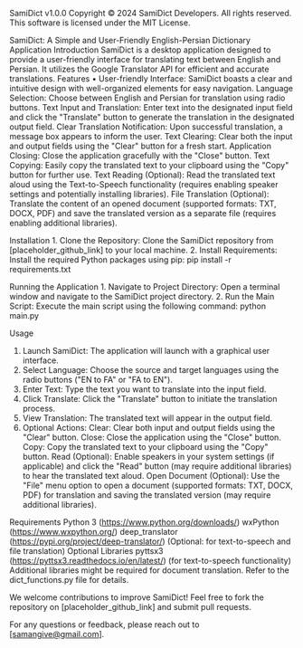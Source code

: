 SamiDict v1.0.0
Copyright © 2024 SamiDict Developers. All rights reserved.
This software is licensed under the MIT License.

SamiDict: A Simple and User-Friendly English-Persian Dictionary Application
Introduction
SamiDict is a desktop application designed to provide a user-friendly interface for translating text between English and Persian. It utilizes the Google Translator API for efficient and accurate translations.
Features
• User-friendly Interface: SamiDict boasts a clear and intuitive design with well-organized elements for easy navigation.
 Language Selection: Choose between English and Persian for translation using radio buttons.
 Text Input and Translation: Enter text into the designated input field and click the "Translate" button to generate the translation in the designated output field.
 Clear Translation Notification: Upon successful translation, a message box appears to inform the user.
 Text Clearing: Clear both the input and output fields using the "Clear" button for a fresh start.
 Application Closing: Close the application gracefully with the "Close" button.
 Text Copying: Easily copy the translated text to your clipboard using the "Copy" button for further use.
 Text Reading (Optional): Read the translated text aloud using the Text-to-Speech functionality (requires enabling speaker settings and potentially installing libraries).
 File Translation (Optional): Translate the content of an opened document (supported formats: TXT, DOCX, PDF) and save the translated version as a separate file (requires enabling additional libraries).

Installation
1. 
Clone the Repository: Clone the SamiDict repository from [placeholder_github_link] to your local machine.
2. 
Install Requirements: Install the required Python packages using pip:
pip install -r requirements.txt

Running the Application
1. 
Navigate to Project Directory: Open a terminal window and navigate to the SamiDict project directory.
2. 
Run the Main Script: Execute the main script using the following command:
python main.py

Usage
1. Launch SamiDict: The application will launch with a graphical user interface.
2. Select Language: Choose the source and target languages using the radio buttons ("EN to FA" or "FA to EN").
3. Enter Text: Type the text you want to translate into the input field.
4. Click Translate: Click the "Translate" button to initiate the translation process.
5. View Translation: The translated text will appear in the output field.
6. Optional Actions:
 Clear: Clear both input and output fields using the "Clear" button.
 Close: Close the application using the "Close" button.
 Copy: Copy the translated text to your clipboard using the "Copy" button.
 Read (Optional): Enable speakers in your system settings (if applicable) and click the "Read" button (may require additional libraries) to hear the translated text aloud.
 Open Document (Optional): Use the "File" menu option to open a document (supported formats: TXT, DOCX, PDF) for translation and saving the translated version (may require additional libraries).

Requirements
 Python 3 (https://www.python.org/downloads/)
 wxPython (https://www.wxpython.org/)
 deep_translator (https://pypi.org/project/deep-translator/) (Optional: for text-to-speech and file translation)
Optional Libraries
 pyttsx3 (https://pyttsx3.readthedocs.io/en/latest/) (for text-to-speech functionality)
 Additional libraries might be required for document translation. Refer to the dict_functions.py file for details.

We welcome contributions to improve SamiDict! Feel free to fork the repository on [placeholder_github_link] and submit pull requests.

For any questions or feedback, please reach out to [samangive@gmail.com].